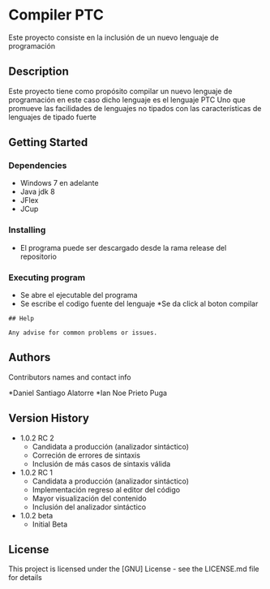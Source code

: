 # Compiler PTC

Este proyecto consiste en la inclusión de un nuevo lenguaje de programación

## Description

Este proyecto tiene como propósito compilar un nuevo lenguaje
de programación en este caso dicho lenguaje es el lenguaje PTC
Uno que promueve las facilidades de lenguajes no tipados con las
características de lenguajes de tipado fuerte 

## Getting Started

### Dependencies

* Windows 7 en adelante
* Java jdk 8
* JFlex
* JCup

### Installing

* El programa puede ser descargado desde la rama release del repositorio

### Executing program

* Se abre el ejecutable del programa
* Se escribe el codigo fuente del lenguaje
*Se da click al boton compilar
```
## Help

Any advise for common problems or issues.
```

## Authors

Contributors names and contact info

*Daniel Santiago Alatorre 
*Ian Noe Prieto Puga

## Version History

* 1.0.2 RC 2
    * Candidata a producción (analizador sintáctico)
    * Correción de errores de sintaxis 
    * Inclusión de más casos de sintaxis válida
* 1.0.2 RC 1
    * Candidata a producción (analizador sintáctico)
    * Implementación regreso al editor del código
    * Mayor visualización del contenido
    * Inclusión del analizador sintáctico
* 1.0.2 beta
    * Initial Beta

## License

This project is licensed under the [GNU] License - see the LICENSE.md file for details
